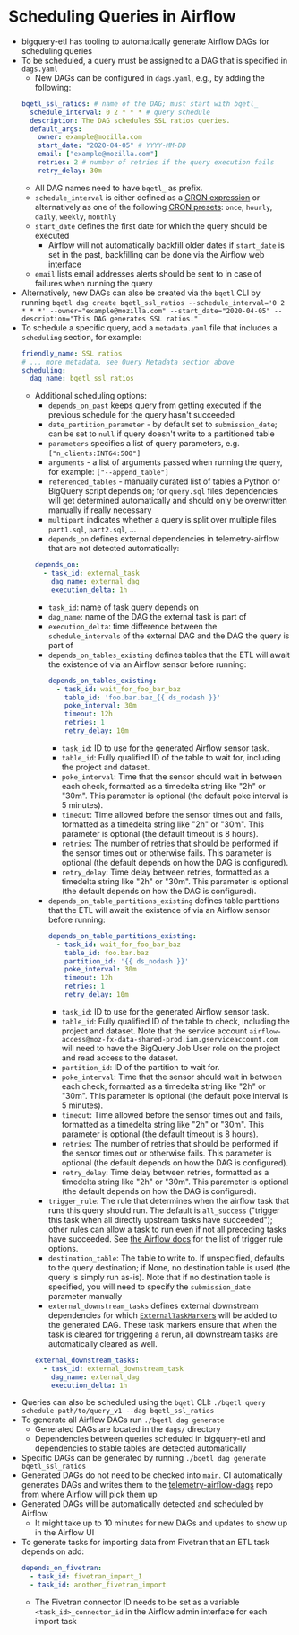 # Scheduling Queries in Airflow

- bigquery-etl has tooling to automatically generate Airflow DAGs for scheduling queries
- To be scheduled, a query must be assigned to a DAG that is specified in `dags.yaml`
  - New DAGs can be configured in `dags.yaml`, e.g., by adding the following:
  ```yaml
  bqetl_ssl_ratios: # name of the DAG; must start with bqetl_
    schedule_interval: 0 2 * * * # query schedule
    description: The DAG schedules SSL ratios queries.
    default_args:
      owner: example@mozilla.com
      start_date: "2020-04-05" # YYYY-MM-DD
      email: ["example@mozilla.com"]
      retries: 2 # number of retries if the query execution fails
      retry_delay: 30m
  ```
  - All DAG names need to have `bqetl_` as prefix.
  - `schedule_interval` is either defined as a [CRON expression](https://en.wikipedia.org/wiki/Cron) or alternatively as one of the following [CRON presets](https://airflow.readthedocs.io/en/latest/dag-run.html): `once`, `hourly`, `daily`, `weekly`, `monthly`
  - `start_date` defines the first date for which the query should be executed
    - Airflow will not automatically backfill older dates if `start_date` is set in the past, backfilling can be done via the Airflow web interface
  - `email` lists email addresses alerts should be sent to in case of failures when running the query
- Alternatively, new DAGs can also be created via the `bqetl` CLI by running `bqetl dag create bqetl_ssl_ratios --schedule_interval='0 2 * * *' --owner="example@mozilla.com" --start_date="2020-04-05" --description="This DAG generates SSL ratios."`
- To schedule a specific query, add a `metadata.yaml` file that includes a `scheduling` section, for example:
  ```yaml
  friendly_name: SSL ratios
  # ... more metadata, see Query Metadata section above
  scheduling:
    dag_name: bqetl_ssl_ratios
  ```
  - Additional scheduling options:
    - `depends_on_past` keeps query from getting executed if the previous schedule for the query hasn't succeeded
    - `date_partition_parameter` - by default set to `submission_date`; can be set to `null` if query doesn't write to a partitioned table
    - `parameters` specifies a list of query parameters, e.g. `["n_clients:INT64:500"]`
    - `arguments` - a list of arguments passed when running the query, for example: `["--append_table"]`
    - `referenced_tables` - manually curated list of tables a Python or BigQuery script depends on; for `query.sql` files dependencies will get determined automatically and should only be overwritten manually if really necessary
    - `multipart` indicates whether a query is split over multiple files `part1.sql`, `part2.sql`, ...
    - `depends_on` defines external dependencies in telemetry-airflow that are not detected automatically:
    ```yaml
    depends_on:
      - task_id: external_task
        dag_name: external_dag
        execution_delta: 1h
    ```
      - `task_id`: name of task query depends on
      - `dag_name`: name of the DAG the external task is part of
      - `execution_delta`: time difference between the `schedule_intervals` of the external DAG and the DAG the query is part of
    - `depends_on_tables_existing` defines tables that the ETL will await the existence of via an Airflow sensor before running:
      ```yaml
      depends_on_tables_existing:
        - task_id: wait_for_foo_bar_baz
          table_id: 'foo.bar.baz_{{ ds_nodash }}'
          poke_interval: 30m
          timeout: 12h
          retries: 1
          retry_delay: 10m
      ```
      - `task_id`: ID to use for the generated Airflow sensor task.
      - `table_id`: Fully qualified ID of the table to wait for, including the project and dataset.
      - `poke_interval`: Time that the sensor should wait in between each check, formatted as a timedelta string like "2h" or "30m".
        This parameter is optional (the default poke interval is 5 minutes).
      - `timeout`: Time allowed before the sensor times out and fails, formatted as a timedelta string like "2h" or "30m".
        This parameter is optional (the default timeout is 8 hours).
      - `retries`: The number of retries that should be performed if the sensor times out or otherwise fails.
        This parameter is optional (the default depends on how the DAG is configured).
      - `retry_delay`: Time delay between retries, formatted as a timedelta string like "2h" or "30m".
        This parameter is optional (the default depends on how the DAG is configured).
    - `depends_on_table_partitions_existing` defines table partitions that the ETL will await the existence of via an Airflow sensor before running:
      ```yaml
      depends_on_table_partitions_existing:
        - task_id: wait_for_foo_bar_baz
          table_id: foo.bar.baz
          partition_id: '{{ ds_nodash }}'
          poke_interval: 30m
          timeout: 12h
          retries: 1
          retry_delay: 10m
      ```
      - `task_id`: ID to use for the generated Airflow sensor task.
      - `table_id`: Fully qualified ID of the table to check, including the project and dataset.
        Note that the service account `airflow-access@moz-fx-data-shared-prod.iam.gserviceaccount.com` will need to have the BigQuery Job User role on the project and read access to the dataset.
      - `partition_id`: ID of the partition to wait for.
      - `poke_interval`: Time that the sensor should wait in between each check, formatted as a timedelta string like "2h" or "30m".
        This parameter is optional (the default poke interval is 5 minutes).
      - `timeout`: Time allowed before the sensor times out and fails, formatted as a timedelta string like "2h" or "30m".
        This parameter is optional (the default timeout is 8 hours).
      - `retries`: The number of retries that should be performed if the sensor times out or otherwise fails.
        This parameter is optional (the default depends on how the DAG is configured).
      - `retry_delay`: Time delay between retries, formatted as a timedelta string like "2h" or "30m".
        This parameter is optional (the default depends on how the DAG is configured).
    - `trigger_rule`: The rule that determines when the airflow task that runs this query should run. The default is `all_success` ("trigger this task when all directly upstream tasks have succeeded"); other rules can allow a task to run even if not all preceding tasks have succeeded. See [the Airflow docs](https://airflow.apache.org/docs/apache-airflow/1.10.3/concepts.html?highlight=trigger%20rule#trigger-rules) for the list of trigger rule options.
    - `destination_table`: The table to write to. If unspecified, defaults to the query destination; if None, no destination table is used (the query is simply run as-is). Note that if no destination table is specified, you will need to specify the `submission_date` parameter manually
    - `external_downstream_tasks` defines external downstream dependencies for which [`ExternalTaskMarker`s](https://airflow.apache.org/docs/apache-airflow/stable/howto/operator/external_task_sensor.html#externaltaskmarker) will be added to the generated DAG. These task markers ensure that when the task is cleared for triggering a rerun, all downstream tasks are automatically cleared as well.
    ```yaml
    external_downstream_tasks:
      - task_id: external_downstream_task
        dag_name: external_dag
        execution_delta: 1h
    ```
- Queries can also be scheduled using the `bqetl` CLI: `./bqetl query schedule path/to/query_v1 --dag bqetl_ssl_ratios `
- To generate all Airflow DAGs run `./bqetl dag generate`
  - Generated DAGs are located in the `dags/` directory
  - Dependencies between queries scheduled in bigquery-etl and dependencies to stable tables are detected automatically
- Specific DAGs can be generated by running `./bqetl dag generate bqetl_ssl_ratios`
- Generated DAGs do not need to be checked into `main`. CI automatically generates DAGs and writes them to the [telemetry-airflow-dags](https://github.com/mozilla/telemetry-airflow-dags) repo from where Airflow will pick them up
- Generated DAGs will be automatically detected and scheduled by Airflow
  - It might take up to 10 minutes for new DAGs and updates to show up in the Airflow UI
- To generate tasks for importing data from Fivetran that an ETL task depends on add:
  ```yaml
  depends_on_fivetran:
    - task_id: fivetran_import_1
    - task_id: another_fivetran_import
  ```
  - The Fivetran connector ID needs to be set as a variable `<task_id>_connector_id` in the Airflow admin interface for each import task
